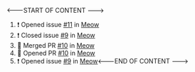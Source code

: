 <---START OF CONTENT --->
1. ❗️ Opened issue [#11](https://github.com/) in [Meow](https://github.com)
2. ❗️ Closed issue [#9](https://github.com/) in [Meow](https://github.com)
3. 🎉 Merged PR [#10](https://github.com/) in [Meow](https://github.com)
4. 💪 Opened PR [#10](https://github.com/) in [Meow](https://github.com)
5. ❗️ Opened issue [#9](https://github.com/) in [Meow](https://github.com)<---END OF CONTENT --->

